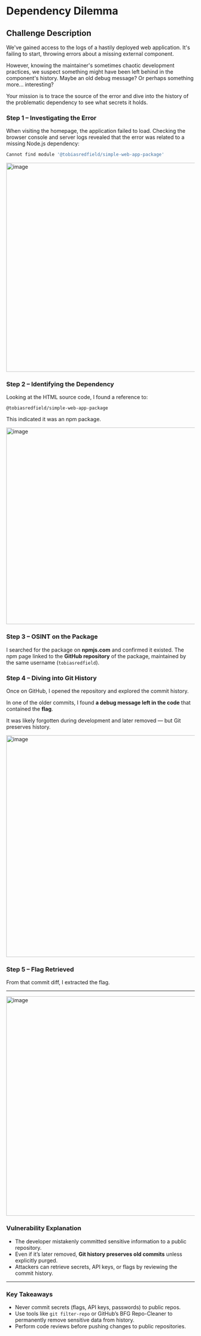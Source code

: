 # Dependency Dilemma

## Challenge Description

We've gained access to the logs of a hastily deployed web application. It's failing to start, throwing errors about a missing external component.

However, knowing the maintainer's sometimes chaotic development practices, we suspect something might have been left behind in the component's history. Maybe an old debug message? Or perhaps something more... interesting?

Your mission is to trace the source of the error and dive into the history of the problematic dependency to see what secrets it holds.

### **Step 1 – Investigating the Error**

When visiting the homepage, the application failed to load. Checking the browser console and server logs revealed that the error was related to a missing Node.js dependency:

```jsx
Cannot find module '@tobiasredfield/simple-web-app-package'
```

<img width="897" height="559" alt="image" src="https://github.com/user-attachments/assets/21cf990d-0c77-477a-b23c-93f082db1e58" />



### **Step 2 – Identifying the Dependency**

Looking at the HTML source code, I found a reference to:

```
@tobiasredfield/simple-web-app-package
```

This indicated it was an npm package.

<img width="1620" height="526" alt="image" src="https://github.com/user-attachments/assets/2a39c203-32f8-4ac7-8fa7-ca57938bcefb" />

### **Step 3 – OSINT on the Package**

I searched for the package on **npmjs.com** and confirmed it existed. The npm page linked to the **GitHub repository** of the package, maintained by the same username (`tobiasredfield`).

### **Step 4 – Diving into Git History**

Once on GitHub, I opened the repository and explored the commit history.

In one of the older commits, I found **a debug message left in the code** that contained the **flag**.

It was likely forgotten during development and later removed — but Git preserves history.

<img width="1618" height="593" alt="image" src="https://github.com/user-attachments/assets/985ef94d-76d0-4de5-9b4e-784ec45a1650" />

### **Step 5 – Flag Retrieved**

From that commit diff, I extracted the flag.

---

<img width="784" height="587" alt="image" src="https://github.com/user-attachments/assets/4300c732-46d3-40d3-a8db-2ba14e6a418b" />

### **Vulnerability Explanation**

- The developer mistakenly committed sensitive information to a public repository.
- Even if it’s later removed, **Git history preserves old commits** unless explicitly purged.
- Attackers can retrieve secrets, API keys, or flags by reviewing the commit history.

---

### **Key Takeaways**

- Never commit secrets (flags, API keys, passwords) to public repos.
- Use tools like `git filter-repo` or GitHub’s BFG Repo-Cleaner to permanently remove sensitive data from history.
- Perform code reviews before pushing changes to public repositories.
